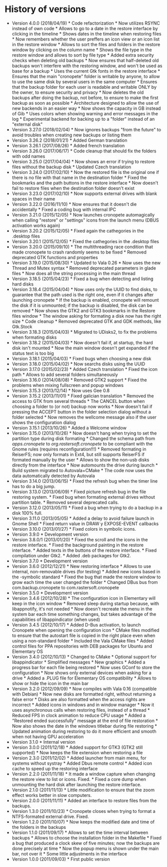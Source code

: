 # History of versions #

* Version 4.0.0 (2018/04/19)
      * Code refactorization
      * Now utilizes RSYNC instead of own code
      * Allows to go to a date in the restore interface by clicking in the timeline
      * Shows dates in the timeline when restoring files
      * Now remembers whether the user preffers an icon view or an icon list in the restore window
      * Allows to sort the files and folders in the restore window by clicking on the column name
      * Shows the file type in the restore window and allows to sort by file type
      * Added extra security checks when deleting old backups
      * Now ensures that half-deleted old backups won't interfere with the restoring window, and won't be used as base for a backup
      * Uses the current Gtk fonts in the restore interface
      * Ensures that the main "cronopete" folder is writable by anyone, to allow to use the same disk by several users in the same computer
      * Ensures that the backup folder for each user is readable and writable ONLY by the owner, to ensure security and privacy
      * Now deletes the old backups after doing the backup, not before, to ensure to make the first backup as soon as possible
      * Architecture designed to allow the use of new backends in an easier way
      * Now shows the capacity in GB instead of Gib
      * Uses colors when showing warning and error messages in the log
      * Experimental backend for backing up to a "folder" instead of an "external disk"
* Version 3.27.0 (2018/02/04)
      * Now ignores backups "from the future" to avoid troubles when creating new backups or listing them
* Version 3.26.2 (2018/01/21)
      * Added German translation
* Version 3.26.1 (2017/08/26)
      * Added french translation
* Version 3.26.0 (2017/06/17)
      * Code cleanup that should fix the folders with odd names
* Version 3.25.0 (2017/04/04)
      * Now shows an error if trying to restore files without the backup disk
      * Updated Czech translation
* Version 3.24.0 (2017/02/10)
      * Now the restored file is the original one if there is no file with that name in the destination folder
      * Fixed the bookmarks and the path buttons in the restore interface
      * Now doesn't fail to restore files when the destination folder doesn't exist
* Version 3.23.0 (2017/02/10)
      * Now supports external drives with blank spaces in their name
* Version 3.22.0 (2016/11/10)
      * Now ensures that it doesn't die accidentally
      * Fixed a coding bug with internal IPC
* Version 3.21.0 (2015/12/05)
      * Now launches cronopete automagically when calling "restore" or "settings" icons from the launch menu (DBUS activation works again)
* Version 3.20.2 (2015/12/05)
      * Fixed again the cathegories in the .desktop files
* Version 3.20.1 (2015/12/05)
      * Fixed the cathegories in the .desktop files
* Version 3.20.0 (2015/09/10)
      * The multithreading race condition that made cronopete to crash randomly seems to be fixed
      * Removed deprecated GTK functions and properties
* Version 3.19.0 (2015/08/30)
      * Updated to Vala 0.26
      * Now uses the new Thread and Mutex syntax
      * Removed deprecated parameters in glade files
      * Now does all the string processing in the main thread
* Version 3.18.5 (2015/04/23)
      * Fixed a bug when detecting and listing hard disks
* Version 3.18.4 (2015/04/04)
      * Now uses only the UUID to find disks, to guarantee that the path used is the right one, even if it changes after launching cronopete
      * If the backup is enabled, cronopete will remount the disk if it is unmounted; if the backup is disabled, the disk can be removed
      * Now shows the GTK2 and GTK3 bookmarks in the Restore files window
      * The window asking for formating a disk now has the right size
      * Code cleanup
      * Removed deprecated GTK and GDK methods, like Gtk.Stock
* Version 3.18.3 (2015/04/03)
      * Migrated to UDisks2, to fix the problems when formating disks
* Version 3.18.2 (2015/04/03)
      * Now doesn't fail if, at startup, the hard disk isn't mounted
      * Now the main window doesn't get expanded if the status text is too big
* Version 3.18.1 (2015/04/03)
      * Fixed bugs when choosing a new disk
* Version 3.18.0 (2015/04/02)
      * Now searchs disks using the UUID
* Version 3.17.0 (2015/02/23)
      * Added Czech translation
      * Fixed the icon path
      * Allows to add several folders simultaneously
* Version 3.16.0 (2014/08/08)
      * Removed GTK2 support
      * Fixed the problems when mixing fullscreen and popup windows
* Version 3.15.3 (2013/12/14)
      * Now uses Gee 0.8
* Version 3.15.2 (2013/11/01)
      * Fixed galician translation
      * Removed the access to GTK from several threads
      * The CANCEL button when choosing a folder to (or not) backup now works
      * Now doesn't fail if pressing the ACCEPT button in the folder selection dialog without a folder selected
      * Now removes the wellcome message also if the user shows the configuration dialog
* Version 3.15.1 (2013/10/26)
      * Added a Welcome window
* Version 3.15.0 (2013/10/26)
      * Now doesn't hang when trying to set the partition type during disk formating
      * Changed the schema path from <i>apps.cronopete</i> to <i>org.rastersoft.cronopete</i> to be compliant with the Gnome rules (requires reconfiguration!!!)
      * Removed formating in ReiserFS; now only formats in Ext4, but still supports ReiserFS if formated manually by the user
      * Allows to show the non-usb disks directly from the interface
      * Now automounts the drive during launch
      * Build system migrated to Autovala+CMake
      * The code now uses the data automatically detected by Autovala
* Version 3.14.0 (2013/06/15)
      * Fixed the refresh bug when the timer line has to do a big jump.
* Version 3.13.0 (2013/06/09)
      * Fixed picture refresh bug in the file restoring system.
      * Fixed bug when formating external drives without partition table.
      * Removed several deprecated calls.
* Version 3.12.0 (2013/05/11)
      * Fixed a bug when trying to do a backup in a disk 100% full.
* Version 3.11.0 (2013/05/05)
      * Added a delay to avoid failure launch in Gnome Shell
      * Fixed return value in DRAW y EXPOSE-EVENT callbacks
* Version 3.10.0 (2013/01/27)
      * Fixed colors in symbolic icons.
* Version 3.9.0
      * Development version
* Version 3.8.0/1 (2013/01/20)
      * Fixed the scroll and the icons in the restore interface.
      * Fixed the background painting in the restore interface.
      * Added texts in the buttons of the restore interface.
      * Fixed compilation under Gtk2.
      * Added .deb packages for Gtk2.
* Version 3.7.0
      * Development version
* Version 3.6.0 (2012/12/21)
      * New restoring interface
      * Allows to use internal, non-removable drives (for testing)
      * Added new icons based in the -symbolic standard
      * Fixed the bug that made the restore window to grow each time the user changed the folder
      * Changed DBus bus from com.backup.cronopete to com.rastersoft.cronopete
* Version 3.5.0
      * Development version
* Version 3.4.6 (2012/10/28)
      * The configuration icon in Elementary will keep in the icon window
      * Removed sleep during startup because, with libappnotify, it's not needed
      * Now doesn't recreate the menu in the system bar each time something changes, but takes advantage of the capabilities of libappindicator (when used)
* Version 3.4.5 (2012/10/17)
      * Added D-Bus activation, to launch Cronopete when opening the configuration icon
      * CMake files modified to ensure that the autostart file is copied in the right place even when using a non-standard folder
      * Included the Vala CMake files
      * Added control files for PPA repositories with DEB packages for Ubuntu and Elementary OS
* Version 3.4.0 (2012/10/13)
      * Changed to CMake
      * Optional support for libappindicator
      * Simplified messages
      * New graphics
      * Added a progress bar for each file being restored
      * Now uses GConf to store the configuration
      * Now shows only external devices when asking for a drive
      * Added a .PLUG file for Elementary OS compatibility
      * Allows to show or hide the icon in the main bar
* Version 3.2.0 (2012/09/09)
      * Now compiles with Vala 0.16 (compatible with Debian)
      * Now new disks are formatted right, without returning a false error
      * Disks are also formatted when the access rights are incorrect
      * Added icons in windows and in window manager
      * Now it uses asynchronous calls when restoring files, instead of a thread
      * Reduced FPS in clock animation to reduce CPU usage
      * Added a "Restored ended successfully" message at the end of file restoration
      * Now also shows the date in the windows titlebar during file restoring
      * Updated animation during restoring to do it more efficient and smooth when not having GPU acceleration
* Version 3.1.0
      * Internal version
* Version 3.0.0 (2011/12/18)
      * Added support for GTK3 (GTK2 still supported)
      * Now keeps the file extension when restoring a file
* Version 2.3.0 (2011/12/02)
      * Added launcher from main menu, for systems without systray
      * Added Dbus remote control
      * Added icon cache to speed up the restoring interface
* Version 2.2.0 (2011/11/18)
      * It made a window capture when changing the restore view to list or icons. Fixed.
      * Fixed a core dump when unmounting the hard disk after launching the restore interface.
* Version 2.1.0 (2011/11/13)
      * Little modification to ensure that the zoom effect works better in slow computers.
* Version 2.0.0 (2011/11/11)
      * Added an interface to restore files from the backups.
* Version 1.3.0 (2011/10/23)
      * Cronopete closes when trying to format a NTFS-formated external drive. Fixed.
* Version 1.2.0 (2011/10/07)
      * Now keeps the modified date and time of the folders in the backups
* Version 1.1.0 (2011/09/17)
      * Allows to set the time interval between backups
      * Allows to choose the installation folder in the Makefile
      * Fixed a bug that produced a clock skew of five minutes; now the backups are done precisely at time
      * Now the popup menu is shown under the main bar, not over it
      * Some little adjustments in the interface
* Version 1.0.0 (2011/09/03)
      * First public version
